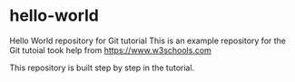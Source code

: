 # hello-world
Hello World repository for Git tutorial
This is an example repository for the Git tutoial took help from https://www.w3schools.com

This repository is built step by step in the tutorial.